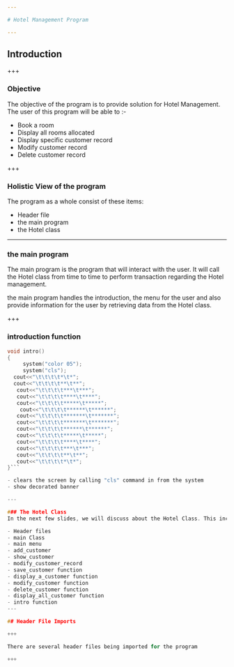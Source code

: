 ```yaml
---

# Hotel Management Program

---
```


## Introduction

+++

### Objective
The objective of the program is to provide solution for Hotel Management.
The user of this program will be able to :-
- Book a room
- Display all rooms allocated
- Display specific customer record
- Modify customer record
- Delete customer record

+++

### Holistic View of the program

The program as a whole consist of these items:

- Header file
- the main program
- the Hotel class

---

### the main program

The main program is the program that will interact with the user. It will call the Hotel class from time to time to perform transaction regarding the Hotel management.

the main program handles the introduction, the menu for the user and also provide information for the user by retrieving data from the Hotel class.

+++

### introduction function

```c
void intro()
{
     system("color 05");
     system("cls");
  cout<<"\t\t\t\t*\t*";
  cout<<"\t\t\t\t**\t**";
   cout<<"\t\t\t\t***\t***";
   cout<<"\t\t\t\t****\t****";
   cout<<"\t\t\t\t*****\t*****";
    cout<<"\t\t\t\t******\t******";
   cout<<"\t\t\t\t*******\t*******";
   cout<<"\t\t\t\t*******\t*******";
   cout<<"\t\t\t\t******\t******";
   cout<<"\t\t\t\t*****\t*****";
   cout<<"\t\t\t\t****\t****";
   cout<<"\t\t\t\t***\t***";
   cout<<"\t\t\t\t**\t**";
   cout<<"\t\t\t\t*\t*";
}```

- clears the screen by calling "cls" command in from the system
- show decorated banner

---

### The Hotel Class
In the next few slides, we will discuss about the Hotel Class. This include some of the major context relevant to the program:

- Header files
- main Class
- main menu
- add_customer
- show_customer
- modify_customer_record
- save_customer function
- display_a_customer function
- modify_customer function
- delete_customer function
- display_all_customer function
- intro function
---

## Header File Imports

+++

There are several header files being imported for the program

+++
